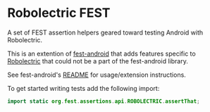 Robolectric FEST
================

A set of FEST assertion helpers geared toward testing Android with Robolectric.

This is an extention of [fest-android](https://github.com/square/fest-android) that adds features specific to [Robolectric](https://github.com/robolectric/robolectric) that could not be a part of the fest-android library.

See fest-android's [README](https://github.com/square/fest-android/blob/master/README.md) for usage/extension instructions.

To get started writing tests add the following import:

```java
import static org.fest.assertions.api.ROBOLECTRIC.assertThat;
```